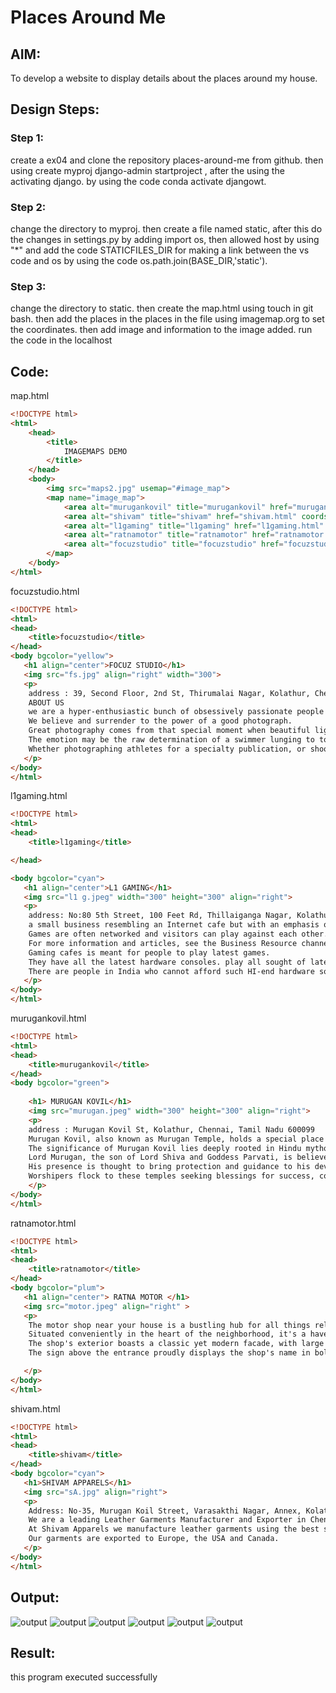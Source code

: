 # Places Around Me
## AIM:
To develop a website to display details about the places around my house.

## Design Steps:

### Step 1:
create a ex04 and clone the repository places-around-me from github. then using create myproj django-admin startproject , after the using the activating django. by using the code conda activate djangowt.
### Step 2:
change the directory to myproj. then create a file named static, after this do the changes in settings.py by adding import os, then allowed host by using "*" and add the code STATICFILES_DIR for making a link between the vs code and os by using the code os.path.join(BASE_DIR,'static').
### Step 3:
change the directory to static. then create the map.html using touch in git bash. then add the places in the places in the file using imagemap.org to set the coordinates. then add image and information to the image added. run the code in the localhost

## Code:
map.html
```html
<!DOCTYPE html>
<html>
    <head>
        <title>
            IMAGEMAPS DEMO
        </title>
    </head>
    <body>
        <img src="maps2.jpg" usemap="#image_map">
        <map name="image_map">
            <area alt="murugankovil" title="murugankovil" href="murugankovil.html" coords="199,247,26" shape="circle">
            <area alt="shivam" title="shivam" href="shivam.html" coords="71,298,134,337" shape="rect">
            <area alt="l1gaming" title="l1gaming" href="l1gaming.html" coords="624,332,43" shape="circle">
            <area alt="ratnamotor" title="ratnamotor" href="ratnamotor.html" coords="601,44,650,90" shape="rect">
            <area alt="focuzstudio" title="focuzstudio" href="focuzstudio.html" coords="486,331,36" shape="circle">
        </map>
    </body>
</html>
```
focuzstudio.html
```html
<!DOCTYPE html>
<html>
<head>
    <title>focuzstudio</title>
</head>
<body bgcolor="yellow">
   <h1 align="center">FOCUZ STUDIO</h1>
   <img src="fs.jpg" align="right" width="300">
   <p>
    address : 39, Second Floor, 2nd St, Thirumalai Nagar, Kolathur, Chennai, Tamil Nadu 600099
    ABOUT US
    we are a hyper-enthusiastic bunch of obsessively passionate people who are constantly listening with our eyes. 
    We believe and surrender to the power of a good photograph.
    Great photography comes from that special moment when beautiful light, a unique location, and dynamic composition all combine to capture and create emotion.
    The emotion may be the raw determination of a swimmer lunging to touch the wall,  the laughter of a small child as she plays with a sibling, or that special feeling you have as you witness a once in a lifetime occasion. 
    Whether photographing athletes for a specialty publication, or shooting a family photo session, this is my goal as a professional photographer, to capture those emotions, to record those moments, and preserve those memories forever.
   </p>
</body>
</html>

```

l1gaming.html
```html
<!DOCTYPE html>
<html>
<head>
    <title>l1gaming</title>

</head>

<body bgcolor="cyan">
   <h1 align="center">L1 GAMING</h1>
   <img src="l1 g.jpeg" width="300" height="300" align="right">
   <p>
    address: No:80 5th Street, 100 Feet Rd, Thillaiganga Nagar, Kolathur, Chennai, Tamil Nadu 600099
    a small business resembling an Internet cafe but with an emphasis on computer games. 
    Games are often networked and visitors can play against each other.
    For more information and articles, see the Business Resource channel and the Finance channel.
    Gaming cafes is meant for people to play latest games. 
    They have all the latest hardware consoles. play all sought of latest games. 
    There are people in India who cannot afford such HI-end hardware so the best place to enjoy playing games
   </p> 
</body>
</html>
```
murugankovil.html

```html
<!DOCTYPE html>
<html>
<head>
    <title>murugankovil</title>
</head>
<body bgcolor="green">
    
    <h1> MURUGAN KOVIL</h1>
    <img src="murugan.jpeg" width="300" height="300" align="right">
    <p>
    address : Murugan Kovil St, Kolathur, Chennai, Tamil Nadu 600099
    Murugan Kovil, also known as Murugan Temple, holds a special place in the hearts of millions of devotees worldwide. Dedicated to Lord Murugan, the Hindu deity revered as the God of War and Victory, these temples are often vibrant centers of spirituality, cultural celebration, and communal gatherings.
    The significance of Murugan Kovil lies deeply rooted in Hindu mythology and tradition. 
    Lord Murugan, the son of Lord Shiva and Goddess Parvati, is believed to represent valor, bravery, and wisdom. 
    His presence is thought to bring protection and guidance to his devotees, especially during challenging times.
    Worshipers flock to these temples seeking blessings for success, courage, and the strength to overcome obstacles in life's journey.
    </p> 
</body>
</html>
```
ratnamotor.html
```html
<!DOCTYPE html>
<html>
<head>
    <title>ratnamotor</title>
</head>
<body bgcolor="plum">
   <h1 align="center"> RATNA MOTOR </h1>
   <img src="motor.jpeg" align="right" >
   <p>
    The motor shop near your house is a bustling hub for all things related to motors and automotive needs. 
    Situated conveniently in the heart of the neighborhood, it's a haven for car enthusiasts, DIY mechanics, and anyone seeking motor-related services.
    The shop's exterior boasts a classic yet modern facade, with large windows showcasing some of their latest products and services. 
    The sign above the entrance proudly displays the shop's name in bold, vibrant letters, making it easily recognizable from a distance.

   </p> 
</body>
</html>
```
shivam.html

```html
<!DOCTYPE html>
<html>
<head>
    <title>shivam</title>
</head>
<body bgcolor="cyan">
   <h1>SHIVAM APPARELS</h1> 
   <img src="sA.jpg" align="right">
   <p>
    Address: No-35, Murugan Koil Street, Varasakthi Nagar, Annex, Kolathur, Chennai, Tamil Nadu 600050
    We are a leading Leather Garments Manufacturer and Exporter in Chennai, India, manufacturing leather garments in varied styles and designs. 
    At Shivam Apparels we manufacture leather garments using the best state of art, professional technology and expertise from professionals in the field of leather design and technology.
    Our garments are exported to Europe, the USA and Canada.
   </p>
</body>
</html>
```

## Output:
![output](./m1.jpg)
![output](./fs%20lms.jpg)
![output](./l1%20lms.jpg)
![output](./mk%20lms.jpg)
![output](./ratna%20lms.jpg)
![output](./shivam%20lms.jpg)
## Result:
this program executed successfully 